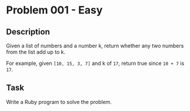 # Problem 001 - Easy

## Description
Given a list of numbers and a number k, return whether any two numbers from the list add up to k.

For example, given `[10, 15, 3, 7]` and k of `17`, return true since `10 + 7` is `17`.

## Task
Write a Ruby program to solve the problem.
